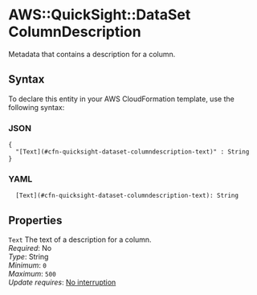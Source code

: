 # AWS::QuickSight::DataSet ColumnDescription<a name="aws-properties-quicksight-dataset-columndescription"></a>

Metadata that contains a description for a column\.

## Syntax<a name="aws-properties-quicksight-dataset-columndescription-syntax"></a>

To declare this entity in your AWS CloudFormation template, use the following syntax:

### JSON<a name="aws-properties-quicksight-dataset-columndescription-syntax.json"></a>

```
{
  "[Text](#cfn-quicksight-dataset-columndescription-text)" : String
}
```

### YAML<a name="aws-properties-quicksight-dataset-columndescription-syntax.yaml"></a>

```
  [Text](#cfn-quicksight-dataset-columndescription-text): String
```

## Properties<a name="aws-properties-quicksight-dataset-columndescription-properties"></a>

`Text` <a name="cfn-quicksight-dataset-columndescription-text"></a>
The text of a description for a column\.  
_Required_: No  
_Type_: String  
_Minimum_: `0`  
_Maximum_: `500`  
_Update requires_: [No interruption](https://docs.aws.amazon.com/AWSCloudFormation/latest/UserGuide/using-cfn-updating-stacks-update-behaviors.html#update-no-interrupt)
